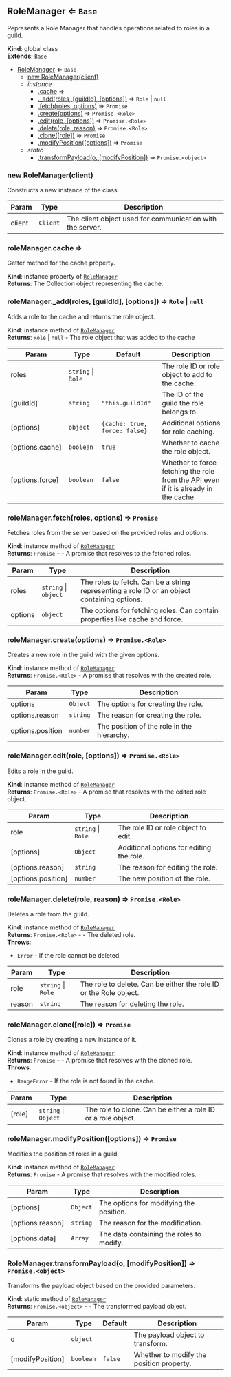 <a name="RoleManager"></a>

## RoleManager ⇐ <code>Base</code>
Represents a Role Manager that handles operations related to roles in a guild.

**Kind**: global class  
**Extends**: <code>Base</code>  

* [RoleManager](#RoleManager) ⇐ <code>Base</code>
    * [new RoleManager(client)](#new_RoleManager_new)
    * _instance_
        * [.cache](#RoleManager+cache) ⇒
        * [._add(roles, [guildId], [options])](#RoleManager+_add) ⇒ <code>Role</code> \| <code>null</code>
        * [.fetch(roles, options)](#RoleManager+fetch) ⇒ <code>Promise</code>
        * [.create(options)](#RoleManager+create) ⇒ <code>Promise.&lt;Role&gt;</code>
        * [.edit(role, [options])](#RoleManager+edit) ⇒ <code>Promise.&lt;Role&gt;</code>
        * [.delete(role, reason)](#RoleManager+delete) ⇒ <code>Promise.&lt;Role&gt;</code>
        * [.clone([role])](#RoleManager+clone) ⇒ <code>Promise</code>
        * [.modifyPosition([options])](#RoleManager+modifyPosition) ⇒ <code>Promise</code>
    * _static_
        * [.transformPayload(o, [modifyPosition])](#RoleManager.transformPayload) ⇒ <code>Promise.&lt;object&gt;</code>

<a name="new_RoleManager_new"></a>

### new RoleManager(client)
Constructs a new instance of the class.


| Param | Type | Description |
| --- | --- | --- |
| client | <code>Client</code> | The client object used for communication with the server. |

<a name="RoleManager+cache"></a>

### roleManager.cache ⇒
Getter method for the cache property.

**Kind**: instance property of [<code>RoleManager</code>](#RoleManager)  
**Returns**: The Collection object representing the cache.  
<a name="RoleManager+_add"></a>

### roleManager.\_add(roles, [guildId], [options]) ⇒ <code>Role</code> \| <code>null</code>
Adds a role to the cache and returns the role object.

**Kind**: instance method of [<code>RoleManager</code>](#RoleManager)  
**Returns**: <code>Role</code> \| <code>null</code> - The role object that was added to the cache  

| Param | Type | Default | Description |
| --- | --- | --- | --- |
| roles | <code>string</code> \| <code>Role</code> |  | The role ID or role object to add to the cache. |
| [guildId] | <code>string</code> | <code>&quot;this.guildId&quot;</code> | The ID of the guild the role belongs to. |
| [options] | <code>object</code> | <code>{cache: true, force: false}</code> | Additional options for role caching. |
| [options.cache] | <code>boolean</code> | <code>true</code> | Whether to cache the role object. |
| [options.force] | <code>boolean</code> | <code>false</code> | Whether to force fetching the role from the API even if it is already in the cache. |

<a name="RoleManager+fetch"></a>

### roleManager.fetch(roles, options) ⇒ <code>Promise</code>
Fetches roles from the server based on the provided roles and options.

**Kind**: instance method of [<code>RoleManager</code>](#RoleManager)  
**Returns**: <code>Promise</code> - - A promise that resolves to the fetched roles.  

| Param | Type | Description |
| --- | --- | --- |
| roles | <code>string</code> \| <code>object</code> | The roles to fetch. Can be a string representing a role ID or an object containing options. |
| options | <code>object</code> | The options for fetching roles. Can contain properties like cache and force. |

<a name="RoleManager+create"></a>

### roleManager.create(options) ⇒ <code>Promise.&lt;Role&gt;</code>
Creates a new role in the guild with the given options.

**Kind**: instance method of [<code>RoleManager</code>](#RoleManager)  
**Returns**: <code>Promise.&lt;Role&gt;</code> - A promise that resolves with the created role.  

| Param | Type | Description |
| --- | --- | --- |
| options | <code>Object</code> | The options for creating the role. |
| options.reason | <code>string</code> | The reason for creating the role. |
| options.position | <code>number</code> | The position of the role in the hierarchy. |

<a name="RoleManager+edit"></a>

### roleManager.edit(role, [options]) ⇒ <code>Promise.&lt;Role&gt;</code>
Edits a role in the guild.

**Kind**: instance method of [<code>RoleManager</code>](#RoleManager)  
**Returns**: <code>Promise.&lt;Role&gt;</code> - A promise that resolves with the edited role object.  

| Param | Type | Description |
| --- | --- | --- |
| role | <code>string</code> \| <code>Role</code> | The role ID or role object to edit. |
| [options] | <code>Object</code> | Additional options for editing the role. |
| [options.reason] | <code>string</code> | The reason for editing the role. |
| [options.position] | <code>number</code> | The new position of the role. |

<a name="RoleManager+delete"></a>

### roleManager.delete(role, reason) ⇒ <code>Promise.&lt;Role&gt;</code>
Deletes a role from the guild.

**Kind**: instance method of [<code>RoleManager</code>](#RoleManager)  
**Returns**: <code>Promise.&lt;Role&gt;</code> - - The deleted role.  
**Throws**:

- <code>Error</code> - If the role cannot be deleted.


| Param | Type | Description |
| --- | --- | --- |
| role | <code>string</code> \| <code>Role</code> | The role to delete. Can be either the role ID or the Role object. |
| reason | <code>string</code> | The reason for deleting the role. |

<a name="RoleManager+clone"></a>

### roleManager.clone([role]) ⇒ <code>Promise</code>
Clones a role by creating a new instance of it.

**Kind**: instance method of [<code>RoleManager</code>](#RoleManager)  
**Returns**: <code>Promise</code> - - A promise that resolves with the cloned role.  
**Throws**:

- <code>RangeError</code> - If the role is not found in the cache.


| Param | Type | Description |
| --- | --- | --- |
| [role] | <code>string</code> \| <code>Object</code> | The role to clone. Can be either a role ID or a role object. |

<a name="RoleManager+modifyPosition"></a>

### roleManager.modifyPosition([options]) ⇒ <code>Promise</code>
Modifies the position of roles in a guild.

**Kind**: instance method of [<code>RoleManager</code>](#RoleManager)  
**Returns**: <code>Promise</code> - A promise that resolves with the modified roles.  

| Param | Type | Description |
| --- | --- | --- |
| [options] | <code>Object</code> | The options for modifying the position. |
| [options.reason] | <code>string</code> | The reason for the modification. |
| [options.data] | <code>Array</code> | The data containing the roles to modify. |

<a name="RoleManager.transformPayload"></a>

### RoleManager.transformPayload(o, [modifyPosition]) ⇒ <code>Promise.&lt;object&gt;</code>
Transforms the payload object based on the provided parameters.

**Kind**: static method of [<code>RoleManager</code>](#RoleManager)  
**Returns**: <code>Promise.&lt;object&gt;</code> - - The transformed payload object.  

| Param | Type | Default | Description |
| --- | --- | --- | --- |
| o | <code>object</code> |  | The payload object to transform. |
| [modifyPosition] | <code>boolean</code> | <code>false</code> | Whether to modify the position property. |

